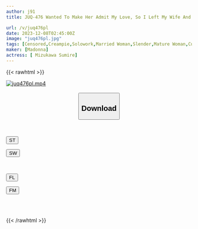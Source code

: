 ```yaml
---
author: j91
title: JUQ-476 Wanted To Make Her Admit My Love, So I Left My Wife And My Unfaithful Junior Alone For 3 Hours... My NTR Story Of How My Wife Was Stolen From Me With A Total Of 16 Vaginal Cum Shots Without Pulling Out Sumire Mizukawa

url: /v/juq476pl
date: 2023-12-08T02:45:00Z
image: "juq476pl.jpg"
tags: [Censored,Creampie,Solowork,Married Woman,Slender,Mature Woman,Cuckold	 ]
maker: [Madonna]
actress: [ Mizukawa Sumire]
---
```



{{< rawhtml >}}

<div class="video" data-videoid="0pe497YlD2tbPZQ">
    <a href="javascript:;">
        <img src="/v/juq476pl/juq476pl.jpg" width="WIDTH" height="HEIGHT" alt="juq476pl.mp4" loading="lazy">
    </a>
</div>

<script type="text/javascript" src="https://j91.asia/asset/on-demand-st.js"></script>

<br>
  <link rel="stylesheet" href="https://j91.asia/asset/bs5.css">
  
  <center>
  <button class="btn btn-primary" type="button" data-bs-toggle="collapse" data-bs-target=".multi-collapse" aria-expanded="false" aria-controls="multiCollapseExample1 multiCollapseExample2"><h2>Download</h2></button></center>
</p>
<div class="row">
  <div class="col">
    <div class="collapse multi-collapse" id="multiCollapseExample1">
      <div class="card card-body">
	      	      <br>
<div class="buttons">  
<p><a href="https://streamtape.to/v/0pe497YlD2tbPZQ" target="_blank"><button class="btn-hover color-3"><i class="fa fa-download"></i> ST</button></a></p>
<p><a href="https://flaswish.com/h9z0tarrgbqz" target="_blank"><button class="btn-hover color-2"><i class="fa fa-download"></i> SW</button></a></p></div>
    </div>
  </div>
</div>
  <div class="col">
    <div class="collapse multi-collapse" id="multiCollapseExample2">
      <div class="card card-body">
	      <br>
<div class="buttons">
<p><a href="javascript:;" target="_blank"><button class="btn-hover color-9"><i class="fa fa-download"></i> FL</button></a></p>
<p><a href="javascript:;" target="_blank"><button class="btn-hover color-8"><i class="fa fa-download"></i> FM</button></a></p></div>
<br><br>
      </div>
    </div>
  </div>
</div>

{{< /rawhtml >}}